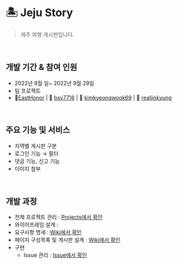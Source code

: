 <br>

# 🏝️ Jeju Story
> 제주 여행 게시판입니다.

<br>

## 개발 기간 & 참여 인원
- 2022년 9월 일~ 2022년 9월 29일
- 팀 프로젝트
- 🐨[EastHonor](https://github.com/ehdgns07) | 🐧 [bsy7716](https://github.com/bsy7716) | 🐹 [kimkyeongwook69](https://github.com/kimkyeongwook69) | 🌱 [realjinkyung](https://github.com/realjinkyung)

<br>

## 주요 기능 및 서비스

- 지역별 게시판 구분
- 로그인 기능 → 필터
- 댓글 기능, 신고 기능
- 이미지 첨부

<br>

## 개발 과정
- 전체 프로젝트 관리 : [Projects에서 확인](https://github.com/users/realjinkyung/projects/3)
- 와이어프레임 설계 : 
- 요구사항 명세 : [Wiki에서 확인](https://github.com/realjinkyung/travel-board/wiki/%EC%9A%94%EA%B5%AC-%EC%82%AC%ED%95%AD-%EB%AA%85%EC%84%B8%EC%84%9C-%F0%9F%94%A8)
- 페이지 구성목록 및 게시판 설계 : [Wiki에서 확인](https://github.com/realjinkyung/travel-board/wiki/%EC%A0%9C%EC%A3%BC%EC%9D%B4%EC%95%BC%EA%B8%B0-%EA%B2%8C%EC%8B%9C%ED%8C%90-%EC%84%A4%EA%B3%84-%F0%9F%94%A8)
- 구현 
    - Issue 관리 : [Issue에서 확인](https://github.com/realjinkyung/travel-board/issues)
    
